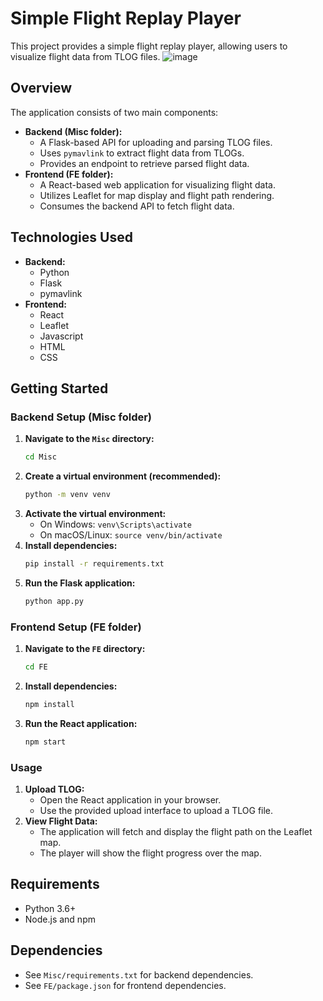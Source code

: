 # Simple Flight Replay Player

This project provides a simple flight replay player, allowing users to visualize flight data from TLOG files.
![image](https://github.com/user-attachments/assets/e12304af-f2e9-4e01-aebd-0fb675021d3f)


## Overview

The application consists of two main components:

* **Backend (Misc folder):**
    * A Flask-based API for uploading and parsing TLOG files.
    * Uses `pymavlink` to extract flight data from TLOGs.
    * Provides an endpoint to retrieve parsed flight data.
* **Frontend (FE folder):**
    * A React-based web application for visualizing flight data.
    * Utilizes Leaflet for map display and flight path rendering.
    * Consumes the backend API to fetch flight data.

## Technologies Used

* **Backend:**
    * Python
    * Flask
    * pymavlink
* **Frontend:**
    * React
    * Leaflet
    * Javascript
    * HTML
    * CSS

## Getting Started

### Backend Setup (Misc folder)

1.  **Navigate to the `Misc` directory:**
    ```bash
    cd Misc
    ```
2.  **Create a virtual environment (recommended):**
    ```bash
    python -m venv venv
    ```
3.  **Activate the virtual environment:**
    * On Windows: `venv\Scripts\activate`
    * On macOS/Linux: `source venv/bin/activate`
4.  **Install dependencies:**
    ```bash
    pip install -r requirements.txt
    ```
5.  **Run the Flask application:**
    ```bash
    python app.py
    ```

### Frontend Setup (FE folder)

1.  **Navigate to the `FE` directory:**
    ```bash
    cd FE
    ```
2.  **Install dependencies:**
    ```bash
    npm install
    ```
3.  **Run the React application:**
    ```bash
    npm start
    ```

### Usage

1.  **Upload TLOG:**
    * Open the React application in your browser.
    * Use the provided upload interface to upload a TLOG file.
2.  **View Flight Data:**
    * The application will fetch and display the flight path on the Leaflet map.
    * The player will show the flight progress over the map.

## Requirements

* Python 3.6+
* Node.js and npm

## Dependencies

* See `Misc/requirements.txt` for backend dependencies.
* See `FE/package.json` for frontend dependencies.
